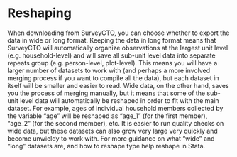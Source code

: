 # Reshaping
When downloading from SurveyCTO, you can choose whether to export the data in wide or long format.
Keeping the data in long format means that SurveyCTO will automatically organize observations at the largest unit level (e.g. household-level) and will save all sub-unit level data into separate repeats group (e.g. person-level, plot-level). This means you will have a larger number of datasets to work with (and perhaps a more involved merging process if you want to compile all the data), but each dataset in itself will be smaller and easier to read.
Wide data, on the other hand, saves you the process of merging manually, but it means that some of the sub-unit level data will automatically be reshaped in order to fit with the main dataset. For example, ages of individual household members collected by the variable “age” will be reshaped as “age_1” (for the first member), “age_2” (for the second member), etc. It is easier to run quality checks on wide data, but these datasets can also grow very large very quickly and become unwieldy to work with.
For more guidance on what “wide” and “long” datasets are, and how to reshape type help reshape in Stata.
